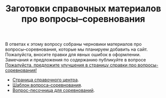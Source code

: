 ﻿---
title: "Заготовки справочных материалов про вопросы–соревнования"
se.owner.user_id: 6
se.owner.display_name: "Nicolas Chabanovsky"
se.owner.link: "https://ru.meta.stackoverflow.com/users/6/nicolas-chabanovsky"
se.link: "https://ru.meta.stackoverflow.com/questions/11193/%d0%97%d0%b0%d0%b3%d0%be%d1%82%d0%be%d0%b2%d0%ba%d0%b8-%d1%81%d0%bf%d1%80%d0%b0%d0%b2%d0%be%d1%87%d0%bd%d1%8b%d1%85-%d0%bc%d0%b0%d1%82%d0%b5%d1%80%d0%b8%d0%b0%d0%bb%d0%be%d0%b2-%d0%bf%d1%80%d0%be-%d0%b2%d0%be%d0%bf%d1%80%d0%be%d1%81%d1%8b-%d1%81%d0%be%d1%80%d0%b5%d0%b2%d0%bd%d0%be%d0%b2%d0%b0%d0%bd%d0%b8%d1%8f"
se.question_id: 11193
se.post_type: question
---
<p>В ответах к этому вопросу собраны черновики материалов про вопросы–соревнования, которые мы планируем добавить на сайт.  Пожалуйста, вносите правки для явных ошибок в оформлении. Замечания и предложения по содержанию публикуйте в вопросе <a href="https://ru.meta.stackoverflow.com/q/11197/6">Пожалуйста, предложите улучшения в страницу справки про вопросы-соревнования!</a></p>
<ul>
<li><a href="https://ru.meta.stackoverflow.com/a/11194/6">Страница справочного центра</a>.</li>
<li><a href="https://ru.meta.stackoverflow.com/a/11195/6">Шаблон вопроса–соревнования</a>.</li>
<li><a href="https://ru.meta.stackoverflow.com/a/11196/6">Вопрос-песочница для соревнований</a>.</li>
</ul>
